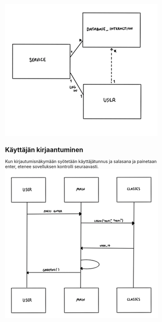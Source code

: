 ![Luokkarakenne](./kuvat/luokkakaavio.jpg)

## Käyttäjän kirjaantuminen

Kun kirjautumisnäkymään syötetään käyttäjätunnus ja salasana ja painetaan enter, etenee sovelluksen kontrolli seuraavasti.
![Kirjautuminen](./kuvat/login.jpeg)
